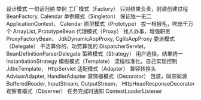设计模式 一句话归纳 举例
工厂模式（Factory） 只对结果负责，封装创建过程 BeanFactory, Calendar
单例模式（Singleton） 保证独一无二 ApplicationContext， Calendar
原型模式（Prototype） 拔一根猴毛，吹出千万个 ArrayList, PrototypeBean
代理模式（Proxy） 找人办事，增强职责 ProxyFactoryBean， JdkDynamicAopProxy, CglibAopProxy
委派模式（Delegate） 干活算你的，功劳算我的 DispatcherServlet，BeanDefinitionParserDelegate
策略模式（Strategy） 用户选择，结果统一 InstantiationStrategy
模板模式（Template） 流程标准化，自己实现控制 JdbcTemplate， HttpServlet
适配模式（Adapter） 兼容转换头 AdvisorAdapter, HandlerAdapter
装饰器模式（Decorator） 包装，同宗同源 BufferedReader, InputStream, OutputStream， HttpHeadResponseDecorator
观察者模式（Observer） 任务完成时通知 ContextLoaderListener